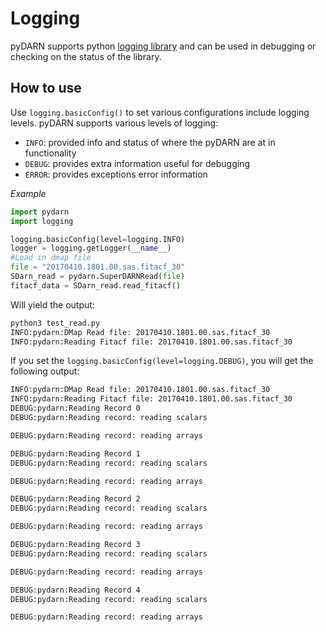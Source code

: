 <!--Copyright (C) SuperDARN Canada, University of Saskatchewan 
Author(s): Marina Schmidt 
Modifications:
2020-12-01 Carley Martin updated documentation

Disclaimer:
pyDARN is under the LGPL v3 license found in the root directory LICENSE.md 
Everyone is permitted to copy and distribute verbatim copies of this license 
document, but changing it is not allowed.

This version of the GNU Lesser General Public License incorporates the terms
and conditions of version 3 of the GNU General Public License, supplemented by
the additional permissions listed below.
-->


# Logging

pyDARN supports python [logging library](https://docs.python.org/3/library/logging.html) and can be used in debugging or checking on the status of the library. 

## How to use

Use `logging.basicConfig()` to set various configurations include logging levels. 
pyDARN supports various levels of logging:

- `INFO`: provided info and status of where the pyDARN are at in functionality 
- `DEBUG`: provides extra information useful for debugging 
- `ERROR`: provides exceptions error information 

*Example*

```python
import pydarn
import logging

logging.basicConfig(level=logging.INFO)
logger = logging.getLogger(__name__)
#Load in dmap file
file = "20170410.1801.00.sas.fitacf_30"
SDarn_read = pydarn.SuperDARNRead(file)
fitacf_data = SDarn_read.read_fitacf()
```

Will yield the output:
```bash
python3 test_read.py 
INFO:pydarn:DMap Read file: 20170410.1801.00.sas.fitacf_30
INFO:pydarn:Reading Fitacf file: 20170410.1801.00.sas.fitacf_30
```

If you set the `logging.basicConfig(level=logging.DEBUG)`, you will get the following output:

```bash
INFO:pydarn:DMap Read file: 20170410.1801.00.sas.fitacf_30
INFO:pydarn:Reading Fitacf file: 20170410.1801.00.sas.fitacf_30
DEBUG:pydarn:Reading Record 0
DEBUG:pydarn:Reading record: reading scalars

DEBUG:pydarn:Reading record: reading arrays

DEBUG:pydarn:Reading Record 1
DEBUG:pydarn:Reading record: reading scalars

DEBUG:pydarn:Reading record: reading arrays

DEBUG:pydarn:Reading Record 2
DEBUG:pydarn:Reading record: reading scalars

DEBUG:pydarn:Reading record: reading arrays

DEBUG:pydarn:Reading Record 3
DEBUG:pydarn:Reading record: reading scalars

DEBUG:pydarn:Reading record: reading arrays

DEBUG:pydarn:Reading Record 4
DEBUG:pydarn:Reading record: reading scalars

DEBUG:pydarn:Reading record: reading arrays
```
